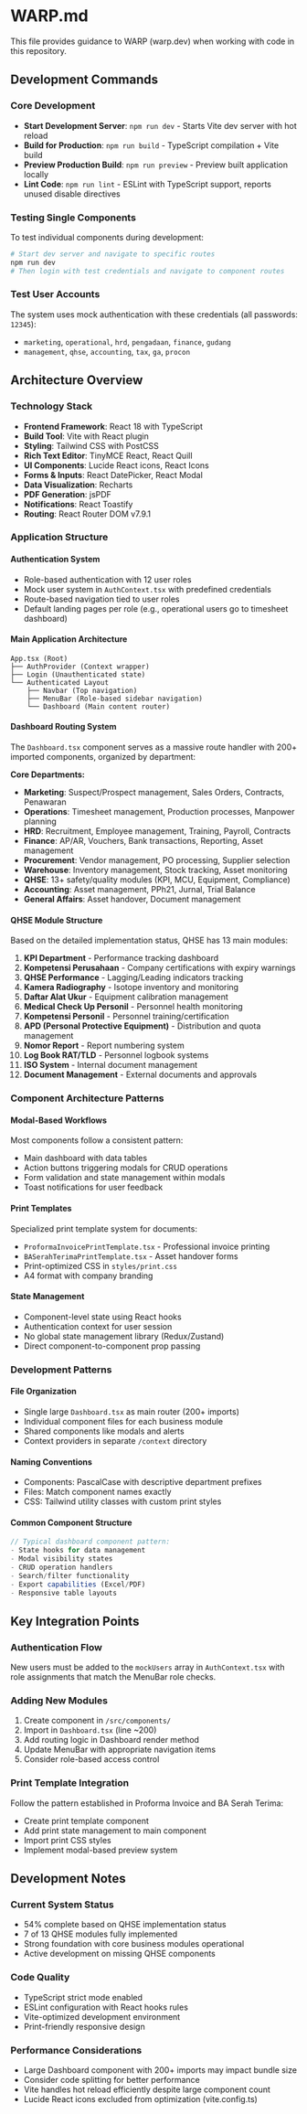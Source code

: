 # WARP.md

This file provides guidance to WARP (warp.dev) when working with code in this repository.

## Development Commands

### Core Development
- **Start Development Server**: `npm run dev` - Starts Vite dev server with hot reload
- **Build for Production**: `npm run build` - TypeScript compilation + Vite build
- **Preview Production Build**: `npm run preview` - Preview built application locally
- **Lint Code**: `npm run lint` - ESLint with TypeScript support, reports unused disable directives

### Testing Single Components
To test individual components during development:
```bash
# Start dev server and navigate to specific routes
npm run dev
# Then login with test credentials and navigate to component routes
```

### Test User Accounts
The system uses mock authentication with these credentials (all passwords: `12345`):
- `marketing`, `operational`, `hrd`, `pengadaan`, `finance`, `gudang`
- `management`, `qhse`, `accounting`, `tax`, `ga`, `procon`

## Architecture Overview

### Technology Stack
- **Frontend Framework**: React 18 with TypeScript
- **Build Tool**: Vite with React plugin
- **Styling**: Tailwind CSS with PostCSS
- **Rich Text Editor**: TinyMCE React, React Quill
- **UI Components**: Lucide React icons, React Icons
- **Forms & Inputs**: React DatePicker, React Modal
- **Data Visualization**: Recharts
- **PDF Generation**: jsPDF
- **Notifications**: React Toastify
- **Routing**: React Router DOM v7.9.1

### Application Structure

#### Authentication System
- Role-based authentication with 12 user roles
- Mock user system in `AuthContext.tsx` with predefined credentials
- Route-based navigation tied to user roles
- Default landing pages per role (e.g., operational users go to timesheet dashboard)

#### Main Application Architecture
```
App.tsx (Root)
├── AuthProvider (Context wrapper)
├── Login (Unauthenticated state)
└── Authenticated Layout
    ├── Navbar (Top navigation)
    ├── MenuBar (Role-based sidebar navigation)  
    └── Dashboard (Main content router)
```

#### Dashboard Routing System
The `Dashboard.tsx` component serves as a massive route handler with 200+ imported components, organized by department:

**Core Departments:**
- **Marketing**: Suspect/Prospect management, Sales Orders, Contracts, Penawaran
- **Operations**: Timesheet management, Production processes, Manpower planning  
- **HRD**: Recruitment, Employee management, Training, Payroll, Contracts
- **Finance**: AP/AR, Vouchers, Bank transactions, Reporting, Asset management
- **Procurement**: Vendor management, PO processing, Supplier selection
- **Warehouse**: Inventory management, Stock tracking, Asset monitoring
- **QHSE**: 13+ safety/quality modules (KPI, MCU, Equipment, Compliance)
- **Accounting**: Asset management, PPh21, Jurnal, Trial Balance
- **General Affairs**: Asset handover, Document management

#### QHSE Module Structure
Based on the detailed implementation status, QHSE has 13 main modules:
1. **KPI Department** - Performance tracking dashboard
2. **Kompetensi Perusahaan** - Company certifications with expiry warnings  
3. **QHSE Performance** - Lagging/Leading indicators tracking
4. **Kamera Radiography** - Isotope inventory and monitoring
5. **Daftar Alat Ukur** - Equipment calibration management
6. **Medical Check Up Personil** - Personnel health monitoring
7. **Kompetensi Personil** - Personnel training/certification
8. **APD (Personal Protective Equipment)** - Distribution and quota management
9. **Nomor Report** - Report numbering system
10. **Log Book RAT/TLD** - Personnel logbook systems
11. **ISO System** - Internal document management
12. **Document Management** - External documents and approvals

### Component Architecture Patterns

#### Modal-Based Workflows
Most components follow a consistent pattern:
- Main dashboard with data tables
- Action buttons triggering modals for CRUD operations  
- Form validation and state management within modals
- Toast notifications for user feedback

#### Print Templates
Specialized print template system for documents:
- `ProformaInvoicePrintTemplate.tsx` - Professional invoice printing
- `BASerahTerimaPrintTemplate.tsx` - Asset handover forms
- Print-optimized CSS in `styles/print.css`
- A4 format with company branding

#### State Management
- Component-level state using React hooks
- Authentication context for user session
- No global state management library (Redux/Zustand)
- Direct component-to-component prop passing

### Development Patterns

#### File Organization
- Single large `Dashboard.tsx` as main router (200+ imports)
- Individual component files for each business module
- Shared components like modals and alerts
- Context providers in separate `/context` directory

#### Naming Conventions
- Components: PascalCase with descriptive department prefixes
- Files: Match component names exactly
- CSS: Tailwind utility classes with custom print styles

#### Common Component Structure
```typescript
// Typical dashboard component pattern:
- State hooks for data management
- Modal visibility states  
- CRUD operation handlers
- Search/filter functionality
- Export capabilities (Excel/PDF)
- Responsive table layouts
```

## Key Integration Points

### Authentication Flow
New users must be added to the `mockUsers` array in `AuthContext.tsx` with role assignments that match the MenuBar role checks.

### Adding New Modules
1. Create component in `/src/components/`
2. Import in `Dashboard.tsx` (line ~200)
3. Add routing logic in Dashboard render method
4. Update MenuBar with appropriate navigation items
5. Consider role-based access control

### Print Template Integration
Follow the pattern established in Proforma Invoice and BA Serah Terima:
- Create print template component
- Add print state management to main component
- Import print CSS styles
- Implement modal-based preview system

## Development Notes

### Current System Status
- 54% complete based on QHSE implementation status
- 7 of 13 QHSE modules fully implemented
- Strong foundation with core business modules operational
- Active development on missing QHSE components

### Code Quality
- TypeScript strict mode enabled
- ESLint configuration with React hooks rules
- Vite-optimized development environment
- Print-friendly responsive design

### Performance Considerations
- Large Dashboard component with 200+ imports may impact bundle size
- Consider code splitting for better performance
- Vite handles hot reload efficiently despite large component count
- Lucide React icons excluded from optimization (vite.config.ts)